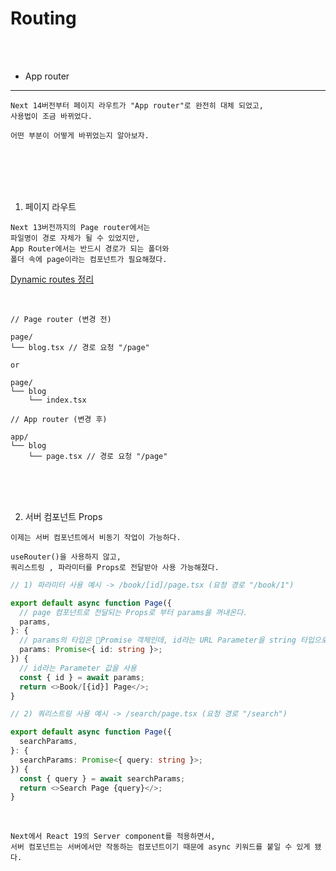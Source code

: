 # Routing

<br />
<br />

* App router
---

```
Next 14버전부터 페이지 라우트가 "App router"로 완전히 대체 되었고,
사용법이 조금 바뀌었다.

어떤 부분이 어떻게 바뀌었는지 알아보자.
```

<br />
<br />
<br />
<br />

1. 페이지 라우트

```
Next 13버전까지의 Page router에서는
파일명이 경로 자체가 될 수 있었지만,
App Router에서는 반드시 경로가 되는 폴더와
폴더 속에 page이라는 컴포넌트가 필요해졌다.
```

<a href="https://github.com/codej625/react/blob/main/next/nested_route.md">Dynamic routes 정리</a>

<br />

```
// Page router (변경 전)

page/
└── blog.tsx // 경로 요청 "/page"

or

page/
└── blog
    └── index.tsx
```

```
// App router (변경 후)

app/
└── blog
    └── page.tsx // 경로 요청 "/page"
```

<br />
<br />
<br />

2. 서버 컴포넌트 Props

```
이제는 서버 컴포넌트에서 비동기 작업이 가능하다.

useRouter()을 사용하지 않고,
쿼리스트링 , 파라미터를 Props로 전달받아 사용 가능해졌다.
```

```ts
// 1) 파라미터 사용 예시 -> /book/[id]/page.tsx (요청 경로 "/book/1")

export default async function Page({
  // page 컴포넌트로 전달되는 Props로 부터 params을 꺼내온다.
  params,
}: {
  // params의 타입은 Promise 객체인데, id라는 URL Parameter을 string 타입으로 가지고 있는 객체이다.
  params: Promise<{ id: string }>;
}) {
  // id라는 Parameter 값을 사용
  const { id } = await params;
  return <>Book/[{id}] Page</>;
}
```

```ts
// 2) 쿼리스트링 사용 예시 -> /search/page.tsx (요청 경로 "/search")

export default async function Page({
  searchParams,
}: {
  searchParams: Promise<{ query: string }>;
}) {
  const { query } = await searchParams;
  return <>Search Page {query}</>;
}
```

<br />

```
Next에서 React 19의 Server component를 적용하면서,
서버 컴포넌트는 서버에서만 작동하는 컴포넌트이기 때문에 async 키워드를 붙일 수 있게 됐다.
```

